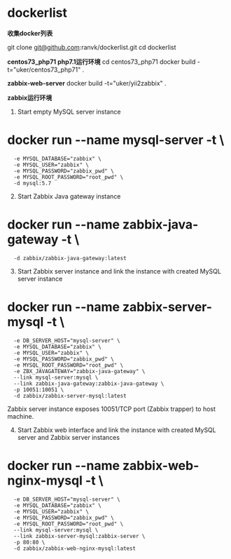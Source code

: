 # dockerlist
**收集docker列表**

git clone git@github.com:ranvk/dockerlist.git
cd dockerlist

**centos73_php71   php7.1运行环境**
cd centos73_php71
docker build -t="uker/centos73_php71" .

**zabbix-web-server**
docker build -t="uker/yii2zabbix" .

**zabbix运行环境**
 1. Start empty MySQL server instance

# docker run --name mysql-server -t \
      -e MYSQL_DATABASE="zabbix" \
      -e MYSQL_USER="zabbix" \
      -e MYSQL_PASSWORD="zabbix_pwd" \
      -e MYSQL_ROOT_PASSWORD="root_pwd" \
      -d mysql:5.7

2. Start Zabbix Java gateway instance

# docker run --name zabbix-java-gateway -t \
      -d zabbix/zabbix-java-gateway:latest

3. Start Zabbix server instance and link the instance with created MySQL server instance

# docker run --name zabbix-server-mysql -t \
      -e DB_SERVER_HOST="mysql-server" \
      -e MYSQL_DATABASE="zabbix" \
      -e MYSQL_USER="zabbix" \
      -e MYSQL_PASSWORD="zabbix_pwd" \
      -e MYSQL_ROOT_PASSWORD="root_pwd" \
      -e ZBX_JAVAGATEWAY="zabbix-java-gateway" \
      --link mysql-server:mysql \
      --link zabbix-java-gateway:zabbix-java-gateway \
      -p 10051:10051 \
      -d zabbix/zabbix-server-mysql:latest

Zabbix server instance exposes 10051/TCP port (Zabbix trapper) to host machine.

4. Start Zabbix web interface and link the instance with created MySQL server and Zabbix server instances

# docker run --name zabbix-web-nginx-mysql -t \
      -e DB_SERVER_HOST="mysql-server" \
      -e MYSQL_DATABASE="zabbix" \
      -e MYSQL_USER="zabbix" \
      -e MYSQL_PASSWORD="zabbix_pwd" \
      -e MYSQL_ROOT_PASSWORD="root_pwd" \
      --link mysql-server:mysql \
      --link zabbix-server-mysql:zabbix-server \
      -p 80:80 \
      -d zabbix/zabbix-web-nginx-mysql:latest